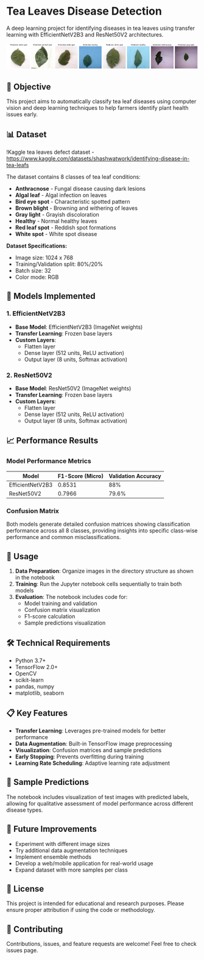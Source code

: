 # Tea Leaves Disease Detection

A deep learning project for identifying diseases in tea leaves using transfer learning with EfficientNetV2B3 and ResNet50V2 architectures.

![Ouput image](./Images/output.png)

## 🎯 Objective

This project aims to automatically classify tea leaf diseases using computer vision and deep learning techniques to help farmers identify plant health issues early.

## 📊 Dataset

!Kaggle tea leaves defect dataset - https://www.kaggle.com/datasets/shashwatwork/identifying-disease-in-tea-leafs

The dataset contains 8 classes of tea leaf conditions:

- **Anthracnose** - Fungal disease causing dark lesions
- **Algal leaf** - Algal infection on leaves
- **Bird eye spot** - Characteristic spotted pattern
- **Brown blight** - Browning and withering of leaves
- **Gray light** - Grayish discoloration
- **Healthy** - Normal healthy leaves
- **Red leaf spot** - Reddish spot formations
- **White spot** - White spot disease

**Dataset Specifications:**
- Image size: 1024 x 768
- Training/Validation split: 80%/20%
- Batch size: 32
- Color mode: RGB

## 🧠 Models Implemented

### 1. EfficientNetV2B3
- **Base Model**: EfficientNetV2B3 (ImageNet weights)
- **Transfer Learning**: Frozen base layers
- **Custom Layers**:
  - Flatten layer
  - Dense layer (512 units, ReLU activation)
  - Output layer (8 units, Softmax activation)

### 2. ResNet50V2
- **Base Model**: ResNet50V2 (ImageNet weights)
- **Transfer Learning**: Frozen base layers
- **Custom Layers**:
  - Flatten layer
  - Dense layer (512 units, ReLU activation)
  - Output layer (8 units, Softmax activation)


## 📈 Performance Results

### Model Performance Metrics

| Model              | F1-Score (Micro) | Validation Accuracy |
|--------------------|------------------|---------------------|
| EfficientNetV2B3   | 0.8531           | 88%                 |
| ResNet50V2         | 0.7966           | 79.6%               |

### Confusion Matrix

Both models generate detailed confusion matrices showing classification performance across all 8 classes, providing insights into specific class-wise performance and common misclassifications.

## 🚀 Usage

1. **Data Preparation**: Organize images in the directory structure as shown in the notebook
2. **Training**: Run the Jupyter notebook cells sequentially to train both models
3. **Evaluation**: The notebook includes code for:
   - Model training and validation
   - Confusion matrix visualization
   - F1-score calculation
   - Sample predictions visualization

## 🛠️ Technical Requirements

- Python 3.7+
- TensorFlow 2.0+
- OpenCV
- scikit-learn
- pandas, numpy
- matplotlib, seaborn

## 📋 Key Features

- **Transfer Learning**: Leverages pre-trained models for better performance
- **Data Augmentation**: Built-in TensorFlow image preprocessing
- **Visualization**: Confusion matrices and sample predictions
- **Early Stopping**: Prevents overfitting during training
- **Learning Rate Scheduling**: Adaptive learning rate adjustment

## 🎨 Sample Predictions

The notebook includes visualization of test images with predicted labels, allowing for qualitative assessment of model performance across different disease types.

## 🔮 Future Improvements

- Experiment with different image sizes
- Try additional data augmentation techniques
- Implement ensemble methods
- Develop a web/mobile application for real-world usage
- Expand dataset with more samples per class

## 📝 License

This project is intended for educational and research purposes. Please ensure proper attribution if using the code or methodology.

## 🤝 Contributing

Contributions, issues, and feature requests are welcome! Feel free to check issues page.
